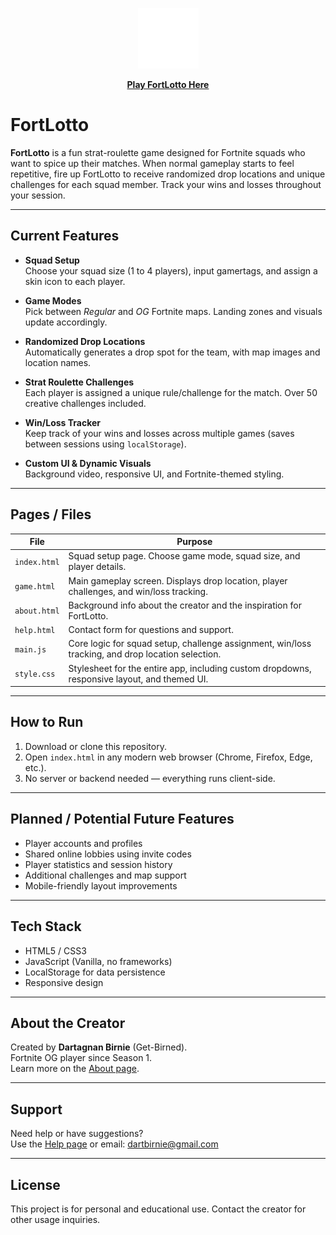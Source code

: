 <p align="center">
  <img src="assets/images/FortLottoWhite.png" alt="FortLotto Logo">
</p>

<p align="center">
  <a href="https://getbirned.github.io/FortLotto/index.html"><strong>Play FortLotto Here</strong></a>
</p>

# FortLotto

**FortLotto** is a fun strat-roulette game designed for Fortnite squads who want to spice up their matches. When normal gameplay starts to feel repetitive, fire up FortLotto to receive randomized drop locations and unique challenges for each squad member. Track your wins and losses throughout your session.

---

## Current Features

- **Squad Setup**  
  Choose your squad size (1 to 4 players), input gamertags, and assign a skin icon to each player.

- **Game Modes**  
  Pick between *Regular* and *OG* Fortnite maps. Landing zones and visuals update accordingly.

- **Randomized Drop Locations**  
  Automatically generates a drop spot for the team, with map images and location names.

- **Strat Roulette Challenges**  
  Each player is assigned a unique rule/challenge for the match. Over 50 creative challenges included.

- **Win/Loss Tracker**  
  Keep track of your wins and losses across multiple games (saves between sessions using `localStorage`).

- **Custom UI & Dynamic Visuals**  
  Background video, responsive UI, and Fortnite-themed styling.

---

## Pages / Files

| File | Purpose |
|------|---------|
| `index.html` | Squad setup page. Choose game mode, squad size, and player details. |
| `game.html` | Main gameplay screen. Displays drop location, player challenges, and win/loss tracking. |
| `about.html` | Background info about the creator and the inspiration for FortLotto. |
| `help.html` | Contact form for questions and support. |
| `main.js` | Core logic for squad setup, challenge assignment, win/loss tracking, and drop location selection. |
| `style.css` | Stylesheet for the entire app, including custom dropdowns, responsive layout, and themed UI. |

---

## How to Run

1. Download or clone this repository.
2. Open `index.html` in any modern web browser (Chrome, Firefox, Edge, etc.).
3. No server or backend needed — everything runs client-side.

---

## Planned / Potential Future Features

- Player accounts and profiles  
- Shared online lobbies using invite codes  
- Player statistics and session history  
- Additional challenges and map support  
- Mobile-friendly layout improvements

---

## Tech Stack

- HTML5 / CSS3
- JavaScript (Vanilla, no frameworks)
- LocalStorage for data persistence
- Responsive design

---

## About the Creator

Created by **Dartagnan Birnie** (Get-Birned).  
Fortnite OG player since Season 1.  
Learn more on the [About page](about.html).

---

## Support

Need help or have suggestions?  
Use the [Help page](help.html) or email: dartbirnie@gmail.com

---

## License

This project is for personal and educational use. Contact the creator for other usage inquiries.
